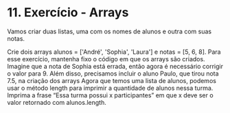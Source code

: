 # 11. Exercício - Arrays

Vamos criar duas listas, uma com os nomes de alunos e outra com suas notas.

Crie dois arrays alunos = ['André', 'Sophia', 'Laura'] e notas = [5, 6, 8]. Para esse exercício, mantenha fixo o código em que os arrays são criados.
Imagine que a nota de Sophia está errada, então agora é necessário corrigir o valor para 9. Além disso, precisamos incluir o aluno Paulo, que tirou nota 7.5, na criação dos arrays
Agora que temos uma lista de alunos, podemos usar o método length para imprimir a quantidade de alunos nessa turma. Imprima a frase “Essa turma possui x participantes” em que x deve ser o valor retornado com alunos.length.

